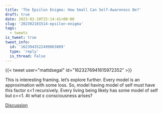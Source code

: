 ```yaml
---
title: 'The Epsilon Enigma: How Small Can Self-Awareness Be?'
draft: true
date: 2023-02-10T15:14:41+00:00
slug: '202302101514-epsilon-enigma'
tags:
  - tweets
is_tweet: true
tweet_info:
  id: '1623943522499063809'
  type: 'reply'
  is_thread: False
---
```




{{< tweet user="mattdsegal" id="1623276941615972352" >}}

This is interesting framing. let’s explore further. Every model is an approximation with some loss. So, model having model of self must have this factor ε&lt;1 recursively. Every living being likely has some model of self but ε&lt;&lt;1. At what ε consciousness arises?

[Discussion](https://x.com/sytelus/status/1623943522499063809)
